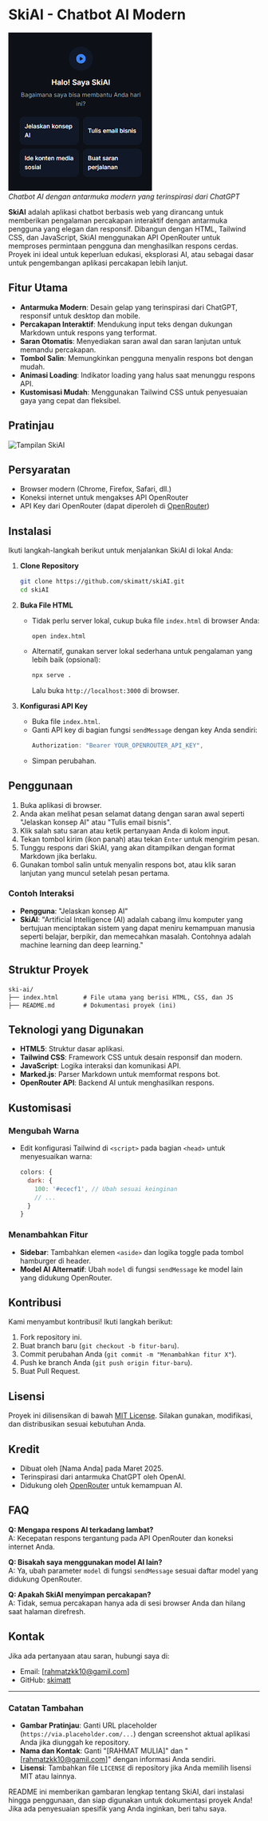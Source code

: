 # SkiAI - Chatbot AI Modern

![SkiAI Logo](img/image.jpg)  
_Chatbot AI dengan antarmuka modern yang terinspirasi dari ChatGPT_

**SkiAI** adalah aplikasi chatbot berbasis web yang dirancang untuk memberikan pengalaman percakapan interaktif dengan antarmuka pengguna yang elegan dan responsif. Dibangun dengan HTML, Tailwind CSS, dan JavaScript, SkiAI menggunakan API OpenRouter untuk memproses permintaan pengguna dan menghasilkan respons cerdas. Proyek ini ideal untuk keperluan edukasi, eksplorasi AI, atau sebagai dasar untuk pengembangan aplikasi percakapan lebih lanjut.

## Fitur Utama

- **Antarmuka Modern**: Desain gelap yang terinspirasi dari ChatGPT, responsif untuk desktop dan mobile.
- **Percakapan Interaktif**: Mendukung input teks dengan dukungan Markdown untuk respons yang terformat.
- **Saran Otomatis**: Menyediakan saran awal dan saran lanjutan untuk memandu percakapan.
- **Tombol Salin**: Memungkinkan pengguna menyalin respons bot dengan mudah.
- **Animasi Loading**: Indikator loading yang halus saat menunggu respons API.
- **Kustomisasi Mudah**: Menggunakan Tailwind CSS untuk penyesuaian gaya yang cepat dan fleksibel.

## Pratinjau

![Tampilan SkiAI](https://via.placeholder.com/600x400?text=SkiAI+Preview)

## Persyaratan

- Browser modern (Chrome, Firefox, Safari, dll.)
- Koneksi internet untuk mengakses API OpenRouter
- API Key dari OpenRouter (dapat diperoleh di [OpenRouter](https://openrouter.ai/))

## Instalasi

Ikuti langkah-langkah berikut untuk menjalankan SkiAI di lokal Anda:

1. **Clone Repository**

   ```bash
   git clone https://github.com/skimatt/skiAI.git
   cd skiAI
   ```

2. **Buka File HTML**

   - Tidak perlu server lokal, cukup buka file `index.html` di browser Anda:
     ```
     open index.html
     ```
   - Alternatif, gunakan server lokal sederhana untuk pengalaman yang lebih baik (opsional):
     ```bash
     npx serve .
     ```
     Lalu buka `http://localhost:3000` di browser.

3. **Konfigurasi API Key**
   - Buka file `index.html`.
   - Ganti API key di bagian fungsi `sendMessage` dengan key Anda sendiri:
     ```javascript
     Authorization: "Bearer YOUR_OPENROUTER_API_KEY",
     ```
   - Simpan perubahan.

## Penggunaan

1. Buka aplikasi di browser.
2. Anda akan melihat pesan selamat datang dengan saran awal seperti "Jelaskan konsep AI" atau "Tulis email bisnis".
3. Klik salah satu saran atau ketik pertanyaan Anda di kolom input.
4. Tekan tombol kirim (ikon panah) atau tekan `Enter` untuk mengirim pesan.
5. Tunggu respons dari SkiAI, yang akan ditampilkan dengan format Markdown jika berlaku.
6. Gunakan tombol salin untuk menyalin respons bot, atau klik saran lanjutan yang muncul setelah pesan pertama.

### Contoh Interaksi

- **Pengguna**: "Jelaskan konsep AI"
- **SkiAI**: "Artificial Intelligence (AI) adalah cabang ilmu komputer yang bertujuan menciptakan sistem yang dapat meniru kemampuan manusia seperti belajar, berpikir, dan memecahkan masalah. Contohnya adalah machine learning dan deep learning."

## Struktur Proyek

```
ski-ai/
├── index.html       # File utama yang berisi HTML, CSS, dan JS
├── README.md        # Dokumentasi proyek (ini)
```

## Teknologi yang Digunakan

- **HTML5**: Struktur dasar aplikasi.
- **Tailwind CSS**: Framework CSS untuk desain responsif dan modern.
- **JavaScript**: Logika interaksi dan komunikasi API.
- **Marked.js**: Parser Markdown untuk memformat respons bot.
- **OpenRouter API**: Backend AI untuk menghasilkan respons.

## Kustomisasi

### Mengubah Warna

- Edit konfigurasi Tailwind di `<script>` pada bagian `<head>` untuk menyesuaikan warna:
  ```javascript
  colors: {
    dark: {
      100: '#ececf1', // Ubah sesuai keinginan
      // ...
    }
  }
  ```

### Menambahkan Fitur

- **Sidebar**: Tambahkan elemen `<aside>` dan logika toggle pada tombol hamburger di header.
- **Model AI Alternatif**: Ubah `model` di fungsi `sendMessage` ke model lain yang didukung OpenRouter.

## Kontribusi

Kami menyambut kontribusi! Ikuti langkah berikut:

1. Fork repository ini.
2. Buat branch baru (`git checkout -b fitur-baru`).
3. Commit perubahan Anda (`git commit -m "Menambahkan fitur X"`).
4. Push ke branch Anda (`git push origin fitur-baru`).
5. Buat Pull Request.

## Lisensi

Proyek ini dilisensikan di bawah [MIT License](LICENSE). Silakan gunakan, modifikasi, dan distribusikan sesuai kebutuhan Anda.

## Kredit

- Dibuat oleh [Nama Anda] pada Maret 2025.
- Terinspirasi dari antarmuka ChatGPT oleh OpenAI.
- Didukung oleh [OpenRouter](https://openrouter.ai/) untuk kemampuan AI.

## FAQ

**Q: Mengapa respons AI terkadang lambat?**  
A: Kecepatan respons tergantung pada API OpenRouter dan koneksi internet Anda.

**Q: Bisakah saya menggunakan model AI lain?**  
A: Ya, ubah parameter `model` di fungsi `sendMessage` sesuai daftar model yang didukung OpenRouter.

**Q: Apakah SkiAI menyimpan percakapan?**  
A: Tidak, semua percakapan hanya ada di sesi browser Anda dan hilang saat halaman direfresh.

## Kontak

Jika ada pertanyaan atau saran, hubungi saya di:

- Email: [rahmatzkk10@gamil.com]
- GitHub: [skimatt](https://github.com/skimatt)

---

### Catatan Tambahan

- **Gambar Pratinjau**: Ganti URL placeholder (`https://via.placeholder.com/...`) dengan screenshot aktual aplikasi Anda jika diunggah ke repository.
- **Nama dan Kontak**: Ganti "[RAHMAT MULIA]" dan "[rahmatzkk10@gamil.com]" dengan informasi Anda sendiri.
- **Lisensi**: Tambahkan file `LICENSE` di repository jika Anda memilih lisensi MIT atau lainnya.

README ini memberikan gambaran lengkap tentang SkiAI, dari instalasi hingga penggunaan, dan siap digunakan untuk dokumentasi proyek Anda! Jika ada penyesuaian spesifik yang Anda inginkan, beri tahu saya.

